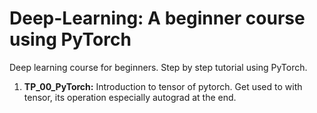# Deep-Learning: A beginner course using PyTorch
Deep learning course for beginners. Step by step tutorial using PyTorch.
1. **TP_00_PyTorch:** Introduction to tensor of pytorch. Get used to with tensor, its operation especially autograd at the end.
